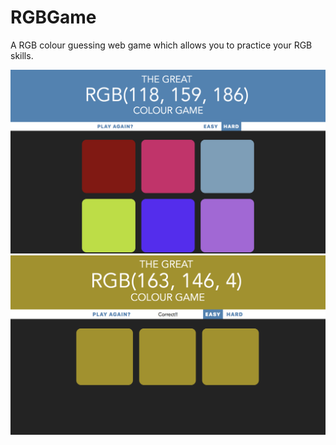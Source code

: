 # RGBGame
A RGB colour guessing web game which allows you to practice your RGB skills.


![image](https://github.com/mishsoup/RGBGame/blob/master/Screen%20Shot%202018-09-30%20at%204.14.31%20AM.png?raw=trueg)
![image](https://github.com/mishsoup/RGBGame/blob/master/Screen%20Shot%202018-09-30%20at%204.14.57%20AM.png?raw=true)
